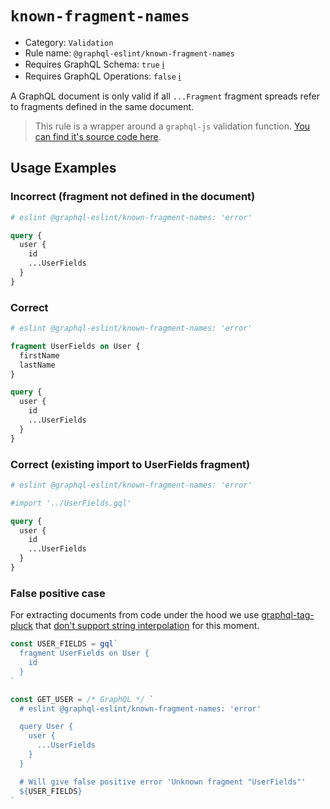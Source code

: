# `known-fragment-names`

- Category: `Validation`
- Rule name: `@graphql-eslint/known-fragment-names`
- Requires GraphQL Schema: `true` [ℹ️](../../README.md#extended-linting-rules-with-graphql-schema)
- Requires GraphQL Operations: `false` [ℹ️](../../README.md#extended-linting-rules-with-siblings-operations)

A GraphQL document is only valid if all `...Fragment` fragment spreads refer to fragments defined in the same document.

> This rule is a wrapper around a `graphql-js` validation function. [You can find it's source code here](https://github.com/graphql/graphql-js/blob/main/src/validation/rules/KnownFragmentNamesRule.ts).

## Usage Examples

### Incorrect (fragment not defined in the document)

```graphql
# eslint @graphql-eslint/known-fragment-names: 'error'

query {
  user {
    id
    ...UserFields
  }
}
```

### Correct

```graphql
# eslint @graphql-eslint/known-fragment-names: 'error'

fragment UserFields on User {
  firstName
  lastName
}

query {
  user {
    id
    ...UserFields
  }
}
```

### Correct (existing import to UserFields fragment)

```graphql
# eslint @graphql-eslint/known-fragment-names: 'error'

#import '../UserFields.gql'

query {
  user {
    id
    ...UserFields
  }
}
```

### False positive case

For extracting documents from code under the hood we use [graphql-tag-pluck](https://graphql-tools.com/docs/graphql-tag-pluck) that [don't support string interpolation](https://stackoverflow.com/questions/62749847/graphql-codegen-dynamic-fields-with-interpolation/62751311#62751311) for this moment.

```js
const USER_FIELDS = gql`
  fragment UserFields on User {
    id
  }
`

const GET_USER = /* GraphQL */ `
  # eslint @graphql-eslint/known-fragment-names: 'error'

  query User {
    user {
      ...UserFields
    }
  }

  # Will give false positive error 'Unknown fragment "UserFields"'
  ${USER_FIELDS}
`
```